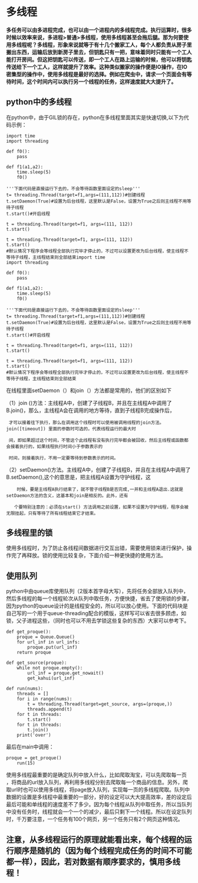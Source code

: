 # 多线程
#### 多任务可以由多进程完成，也可以由一个进程内的多线程完成。执行运算时，很多时候以效率来说，多进程>普通>多线程，使用多线程甚至会拖后腿。那为何要使用多线程呢？多线程，形象来说就等于有十几个搬家工人，每个人都负责从房子里搬出东西，运输后放到新房子里去，但钥匙只有一把，意味着同时只能有一个工人能打开房间。但这把钥匙可以传送，即一个工人在路上运输的时候，他可以将钥匙传送给下一个工人，这样就提升了效率。这种类似搬家的操作便是IO操作，在IO密集型的操作中，使用多线程是最好的选择。例如在爬虫中，请求一个页面会有等待时间，这个时间内可以执行另一个线程的任务，这样速度就大大提升了。

## python中的多线程
   在python中，由于GIL锁的存在，python在多线程里面其实是快速切换,以下为代码示例：
```
import time
import threading
 
def f0():
    pass
 
def f1(a1,a2):
    time.sleep(5)
    f0()
 
'''下面代码是直接运行下去的，不会等待函数里面设定的sleep'''
t= threading.Thread(target=f1,args=(111,112))#创建线程
t.setDaemon(True)#设置为后台线程，这里默认是False，设置为True之后则主线程不用等待子线程
t.start()#开启线程
 
t = threading.Thread(target=f1, args=(111, 112))
t.start()
 
t = threading.Thread(target=f1, args=(111, 112))
t.start()
#默认情况下程序会等线程全部执行完毕才停止的，不过可以设置更改为后台线程，使主线程不等待子线程，主线程结束则全部结束import time
import threading
 
def f0():
    pass
 
def f1(a1,a2):
    time.sleep(5)
    f0()
 
'''下面代码是直接运行下去的，不会等待函数里面设定的sleep'''
t= threading.Thread(target=f1,args=(111,112))#创建线程
t.setDaemon(True)#设置为后台线程，这里默认是False，设置为True之后则主线程不用等待子线程
t.start()#开启线程
 
t = threading.Thread(target=f1, args=(111, 112))
t.start()
 
t = threading.Thread(target=f1, args=(111, 112))
t.start()
#默认情况下程序会等线程全部执行完毕才停止的，不过可以设置更改为后台线程，使主线程不等待子线程，主线程结束则全部结束
```
在线程里面setDaemon（）和join（）方法都是常用的，他们的区别如下

（1）join ()方法：主线程A中，创建了子线程B，并且在主线程A中调用了B.join()，那么，主线程A会在调用的地方等待，直到子线程B完成操作后，

     才可以接着往下执行，那么在调用这个线程时可以使用被调用线程的join方法。join([timeout]) 里面的参数时可选的，代表线程运行的最大时

     间，即如果超过这个时间，不管这个此线程有没有执行完毕都会被回收，然后主线程或函数都会接着执行的，如果线程执行时间小于参数表示的

     时间，则接着执行，不用一定要等待到参数表示的时间。

 （2）setDaemon()方法。主线程A中，创建了子线程B，并且在主线程A中调用了B.setDaemon(),这个的意思是，把主线程A设置为守护线程，这

        时候，要是主线程A执行结束了，就不管子线程B是否完成,一并和主线程A退出.这就是setDaemon方法的含义，这基本和join是相反的。此外，还有

       个要特别注意的：必须在start() 方法调用之前设置，如果不设置为守护线程，程序会被无限挂起，只有等待了所有线程结束它才结束。
## 多线程里的锁
使用多线程时，为了防止各线程间数据进行交互出错，需要使用锁来进行保护，操作完了再释放。锁的使用比较复杂，下面介绍一种更快捷的使用方法。
## 使用队列
python中由queue库使用队列（2版本首字母大写），先将任务全部放入队列中，然后多线程的每一个线程轮次从队列中取任务，方便快捷，省去了使用锁的步骤，因为python的queue设计的是线程安全的，所以可以放心使用。下面的代码块是自己写的一个用于queue-threading配合的模版，这样写可以省去很多顾虑，如锁，父子进程这些，（同时也可以不用去学锁这些复杂的东西）大家可以参考下。
```
def get_proque():
    proque = Queue.Queue()
    for url_inf in url_infs:
        proque.put(url_inf)
    return proque

def get_source(proque):
    while not proque.empty():
        url_inf = proque.get_nowait()
        get_kahui(url_inf)

def run(nums):
    threads = []
    for i in range(nums):
        t = threading.Thread(target=get_source, args=(proque,))
        threads.append(t)
    for t in threads:
        t.start()
    for t in threads:
        t.join()
    print('over')
```
最后在main中调用：
```
proque = get_proque()
    run(15)
```
   使用多线程最重要的是确定队列中放入什么，比如爬取淘宝，可以先爬取每一页 ，将商品的url放入队列，再利用多线程分别去爬取每一个商品的信息。另外，爬取url时也可以使用多线程，将page放入队列，实现每一页的多线程爬取。队列中数据的设置是多线程中最重要的一部分，好的设定可以大大提高效率，差的设定后最后可能和单线程的速度差不了多少。因为每个线程从队列中取任务，所以当队列中没有任务时，线程就会一个一个的减少，最后只剩下一个线程。所以在设定队列时，千万要注意，一个任务有100个网页，另一个任务只有2个网页这种情况。


## 注意，从多线程运行的原理就能看出来，每个线程的运行顺序是随机的（因为每个线程完成任务的时间不可能都一样），因此，若对数据有顺序要求的，慎用多线程！



